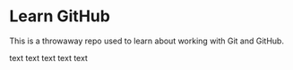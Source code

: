 # Learn GitHub

This is a throwaway repo used to learn about working with Git and GitHub.

















text text text text text
